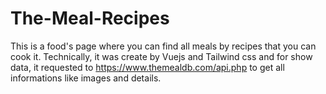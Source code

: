 # The-Meal-Recipes
This is a food's page where you can find all meals by recipes that you can cook it. Technically, it was create by Vuejs and Tailwind css and for show data, it requested to https://www.themealdb.com/api.php to get all informations like images and details.
